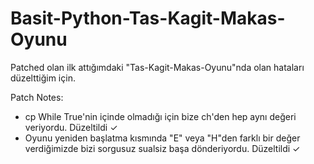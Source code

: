 # Basit-Python-Tas-Kagit-Makas-Oyunu

Patched olan ilk attığımdaki "Tas-Kagit-Makas-Oyunu"nda olan hataları düzelttiğim için.

Patch Notes:

- cp While True'nin içinde olmadığı için bize ch'den hep aynı değeri veriyordu. Düzeltildi ✓
- Oyunu yeniden başlatma kısmında "E" veya "H"den farklı bir değer verdiğimizde bizi sorgusuz sualsiz başa dönderiyordu. Düzeltildi ✓
